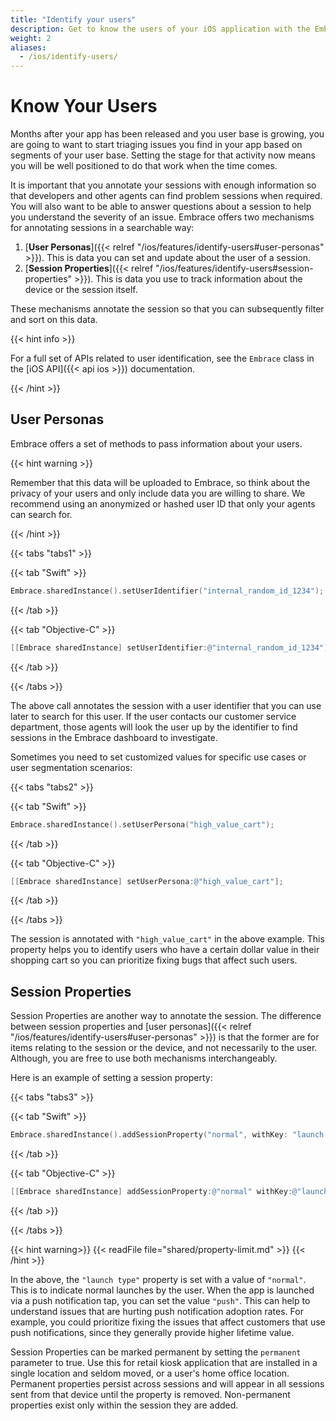 ```yaml
---
title: "Identify your users"
description: Get to know the users of your iOS application with the Embrace SDK
weight: 2
aliases:
  - /ios/identify-users/
---
```


# Know Your Users

Months after your app has been released and you user base is growing, you are going to want to start triaging issues you find in your app based on segments of your user base.
Setting the stage for that activity now means you will be well positioned to do that work when the time comes.

It is important that you annotate your sessions with enough information so that developers and other agents can find problem sessions when required.
You will also want to be able to answer questions about a session to help you understand the severity of an issue.
Embrace offers two mechanisms for annotating sessions in a searchable way:

1. [**User Personas**]({{< relref "/ios/features/identify-users#user-personas" >}}). This is data you can set and update about the user of a session.
1. [**Session Properties**]({{< relref "/ios/features/identify-users#session-properties" >}}). This is data you use to track information about the device or the session itself.  

These mechanisms annotate the session so that you can subsequently filter and sort on this data.

{{< hint info >}}

For a full set of APIs related to user identification, see the `Embrace` class in the [iOS API]({{< api ios >}}) documentation.

{{< /hint >}}

## User Personas

Embrace offers a set of methods to pass information about your users.

{{< hint warning >}}

Remember that this data will be uploaded to Embrace, so think about the privacy of your users and only include data you are willing to share.
We recommend using an anonymized or hashed user ID that only your agents can search for.

{{< /hint >}}

{{< tabs "tabs1" >}}

{{< tab "Swift" >}}

```swift
Embrace.sharedInstance().setUserIdentifier("internal_random_id_1234");
```

{{< /tab >}}

{{< tab "Objective-C" >}}

```objective-c
[[Embrace sharedInstance] setUserIdentifier:@"internal_random_id_1234"];
```

{{< /tab >}}

{{< /tabs >}}

The above call annotates the session with a user identifier that you can use later to search for this user.
If the user contacts our customer service department, those agents will look the user up by the identifier to find sessions in the Embrace dashboard to investigate.

Sometimes you need to set customized values for specific use cases or user segmentation scenarios:

{{< tabs "tabs2" >}}

{{< tab "Swift" >}}

```swift
Embrace.sharedInstance().setUserPersona("high_value_cart");
```

{{< /tab >}}

{{< tab "Objective-C" >}}

```objective-c
[[Embrace sharedInstance] setUserPersona:@"high_value_cart"];
```

{{< /tab >}}

{{< /tabs >}}

The session is annotated with `"high_value_cart"` in the above example.
This property helps you to identify users who have a certain dollar value in their shopping cart so 
you can prioritize fixing bugs that affect such users.

## Session Properties

Session Properties are another way to annotate the session.
The difference between session properties and [user personas]({{< relref "/ios/features/identify-users#user-personas" >}}) is that the former are for items relating to the session or the device, and not necessarily to the user.
Although, you are free to use both mechanisms interchangeably.

Here is an example of setting a session property:

{{< tabs "tabs3" >}}

{{< tab "Swift" >}}

```swift
Embrace.sharedInstance().addSessionProperty("normal", withKey: "launch type", permanent: false)
```

{{< /tab >}}

{{< tab "Objective-C" >}}

```objective-c
[[Embrace sharedInstance] addSessionProperty:@"normal" withKey:@"launch type" permanent:NO];
```

{{< /tab >}}

{{< /tabs >}}

{{< hint warning>}}
{{< readFile file="shared/property-limit.md" >}}
{{< /hint >}}

In the above, the `"launch type"` property is set with a value of `"normal"`.
This is to indicate normal launches by the user.
When the app is launched via a push notification tap, you can set the value `"push"`.
This can help to understand issues that are hurting push notification adoption rates.
For example, you could prioritize fixing the issues that affect customers that use push notifications, since they generally provide higher lifetime value.

Session Properties can be marked permanent by setting the `permanent` parameter to true. Use this for retail kiosk application that are installed in a single location and seldom moved, or a user's home office location. Permanent properties persist across sessions and will appear in all sessions sent from that device until the property is removed. Non-permanent properties exist only within the session they are added.
